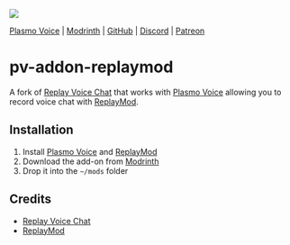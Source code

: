 ![](https://i.imgur.com/3UYoKZg.png)

<div>
    <a href="https://modrinth.com/mod/plasmo-voice">Plasmo Voice</a>
    <span> | </span>
    <a href="https://modrinth.com/plugin/pv-addon-replaymod">Modrinth</a>
    <span> | </span>
    <a href="https://github.com/plasmoapp/pv-addon-replaymod/">GitHub</a>
    <span> | </span>
    <a href="https://discord.com/invite/uueEqzwCJJ">Discord</a>
     <span> | </span>
    <a href="https://www.patreon.com/plasmomc">Patreon</a>
</div>

# pv-addon-replaymod

A fork of [Replay Voice Chat](https://github.com/henkelmax/replay-voice-chat) that works with [Plasmo Voice](https://github.com/plasmoapp/plasmo-voice) allowing you to record voice chat with [ReplayMod](https://www.replaymod.com/).

## Installation 

1. Install [Plasmo Voice](https://modrinth.com/plugin/plasmo-voice) and [ReplayMod](https://www.replaymod.com/)
1. Download the add-on from [Modrinth](https://modrinth.com/mod/pv-addon-replaymod/)
1. Drop it into the `~/mods` folder

## Credits

- [Replay Voice Chat](https://github.com/henkelmax/replay-voice-chat)
- [ReplayMod](https://github.com/ReplayMod/ReplayMod)
